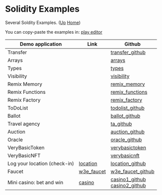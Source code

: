 # Solidity Examples

Several Soldity Examples. ([Up](..) [Home](..\..))

You can copy-paste the examples in: [play editor]

[play editor]: https://playproject.io/play-ed/


| Demo application              | Link         | Github
| ---------                     | -------      | -----
| Transfer                      |              | [transfer_github]
| Arrays                        |              | [arrays]
| Types                         |              | [types]
| Visibility                    |              | [visibility]
| Remix Memory                  |              | [remix_memory]
| Remix Functions               |              | [remix_functions]
| Remix Factory                 |              | [remix_factory]
| ToDoList                      |              | [todolist_github]
| Ballot                        |              | [ballot_github]
| Travel agency                 |              | [ta_github]
| Auction                       |              | [auction_github]
| Oracle                        |              | [oracle_github]
| VeryBasicToken                |              | [verybasictoken]
| VeryBasicNFT                  |              | [verybasicnft]
| Log your location (check-in)  | [location]   | [location_github]
| Faucet                        | [w3e_faucet] | [w3e_faucet_github]
| Mini casino: bet and win      | [casino]     | [casino1_github]<br>[casino2_github]

[location]:          http://web3examples.com/location
[location_github]:   https://github.com/web3examples/location

[casino]:            http://web3examples.com/ethereum/casino/
[casino1_github]:    https://github.com/web3examples/ethereum/tree/master/casino
[casino2_github]:    https://github.com/web3examples/ethereum/blob/master/solidity_examples/Casino.sol

[w3e_faucet]:        http://web3examples.com/ethereum/faucet
[w3e_faucet_github]: https://github.com/web3examples/ethereum/tree/master/faucet

[transfer_github]:   https://github.com/web3examples/ethereum/blob/master/solidity_examples/Transfer.sol
[todolist_github]:   https://github.com/web3examples/ethereum/blob/master/solidity_examples/ToDoList.sol
[ballot_github]:     https://github.com/web3examples/ethereum/blob/master/solidity_examples/Ballot.sol

[ta_github]:        https://github.com/web3examples/ethereum/blob/master/solidity_examples/TravelAgency.sol
[auction_github]:   https://github.com/web3examples/ethereum/blob/master/solidity_examples/SimpleAuction.sol
[oracle_github]:    https://github.com/web3examples/ethereum/blob/master/solidity_examples/ProvableTempOracle.sol


[verybasictoken]:   https://github.com/web3examples/ethereum/blob/master/solidity_examples/VeryBasicToken.sol
[verybasicnft]:     https://github.com/web3examples/ethereum/blob/master/solidity_examples/VeryBasicNFT.sol  
[remix_factory]:    https://github.com/web3examples/ethereum/blob/master/solidity_examples/Remix_Factory.sol 
[remix_functions]:  https://github.com/web3examples/ethereum/blob/master/solidity_examples/Remix_Functions.sol
[remix_memory]:     https://github.com/web3examples/ethereum/blob/master/solidity_examples/Remix_Memory.sol
[arrays]:           https://github.com/web3examples/ethereum/blob/master/solidity_examples/Arrays.sol
[types]:            https://github.com/web3examples/ethereum/blob/master/solidity_examples/Types.sol
[visibility]:       https://github.com/web3examples/ethereum/blob/master/solidity_examples/Visibility.sol
